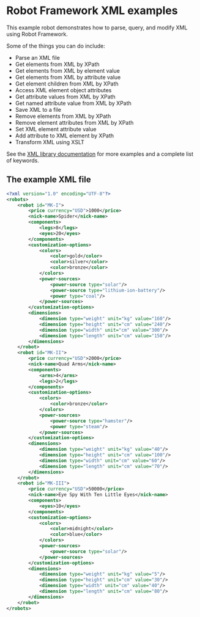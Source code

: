 # Robot Framework XML examples

This example robot demonstrates how to parse, query, and modify XML using Robot Framework.

Some of the things you can do include:

- Parse an XML file
- Get elements from XML by XPath
- Get elements from XML by element value
- Get elements from XML by attribute value
- Get element children from XML by XPath
- Access XML element object attributes
- Get attribute values from XML by XPath
- Get named attribute value from XML by XPath
- Save XML to a file
- Remove elements from XML by XPath
- Remove element attributes from XML by XPath
- Set XML element attribute value
- Add attribute to XML element by XPath
- Transform XML using XSLT

See the [XML library documentation](https://robocorp.com/docs/libraries/built-in/xml) for more examples and a complete list of keywords.

## The example XML file

```xml
<?xml version="1.0" encoding="UTF-8"?>
<robots>
    <robot id="MK-I">
        <price currency="USD">1000</price>
        <nick-name>Spider</nick-name>
        <components>
            <legs>8</legs>
            <eyes>20</eyes>
        </components>
        <customization-options>
            <colors>
                <color>gold</color>
                <color>silver</color>
                <color>bronze</color>
            </colors>
            <power-sources>
                <power-source type="solar"/>
                <power-source type="lithium-ion-battery"/>
                <power type="coal"/>
            </power-sources>
        </customization-options>
        <dimensions>
            <dimension type="weight" unit="kg" value="160"/>
            <dimension type="height" unit="cm" value="240"/>
            <dimension type="width" unit="cm" value="300"/>
            <dimension type="length" unit="cm" value="150"/>
        </dimensions>
    </robot>
    <robot id="MK-II">
        <price currency="USD">2000</price>
        <nick-name>Quad Arms</nick-name>
        <components>
            <arms>4</arms>
            <legs>2</legs>
        </components>
        <customization-options>
            <colors>
                <color>bronze</color>
            </colors>
            <power-sources>
                <power-source type="hamster"/>
                <power type="steam"/>
            </power-sources>
        </customization-options>
        <dimensions>
            <dimension type="weight" unit="kg" value="40"/>
            <dimension type="height" unit="cm" value="100"/>
            <dimension type="width" unit="cm" value="60"/>
            <dimension type="length" unit="cm" value="70"/>
        </dimensions>
    </robot>
    <robot id="MK-III">
        <price currency="USD">50000</price>
        <nick-name>Eye Spy With Ten Little Eyes</nick-name>
        <components>
            <eyes>10</eyes>
        </components>
        <customization-options>
            <colors>
                <color>midnight</color>
                <color>blue</color>
            </colors>
            <power-sources>
                <power-source type="solar"/>
            </power-sources>
        </customization-options>
        <dimensions>
            <dimension type="weight" unit="kg" value="5"/>
            <dimension type="height" unit="cm" value="30"/>
            <dimension type="width" unit="cm" value="40"/>
            <dimension type="length" unit="cm" value="80"/>
        </dimensions>
    </robot>
</robots>
```
